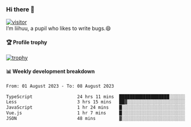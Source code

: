 ### Hi there 👋
[![visitor](https://visitor-badge.glitch.me/badge?page_id=liihuu&right_color=blue)](https://github.com/liihuu)<br>
I’m liihuu, a pupil who likes to write bugs.😄


#### 🏆 Profile trophy
[![trophy](https://github-profile-trophy.vercel.app?username=liihuu&margin-w=16&margin-h=16&rank=-C,-B)](https://github.com/liihuu)


#### 📊 Weekly development breakdown
<!--START_SECTION:waka-->

```txt
From: 01 August 2023 - To: 08 August 2023

TypeScript                 24 hrs 11 mins  ███████████████████░░░░░░   76.26 %
Less                       3 hrs 15 mins   ██▓░░░░░░░░░░░░░░░░░░░░░░   10.25 %
JavaScript                 1 hr 24 mins    █░░░░░░░░░░░░░░░░░░░░░░░░   04.43 %
Vue.js                     1 hr 7 mins     █░░░░░░░░░░░░░░░░░░░░░░░░   03.55 %
JSON                       48 mins         ▓░░░░░░░░░░░░░░░░░░░░░░░░   02.53 %
```

<!--END_SECTION:waka-->

<!--
**liihuu/liihuu** is a ✨ _special_ ✨ repository because its `README.md` (this file) appears on your GitHub profile.

Here are some ideas to get you started:

- 🔭 I’m currently working on ...
- 🌱 I’m currently learning ...
- 👯 I’m looking to collaborate on ...
- 🤔 I’m looking for help with ...
- 💬 Ask me about ...
- 📫 How to reach me: ...
- 😄 Pronouns: ...
- ⚡ Fun fact: ...
-->
